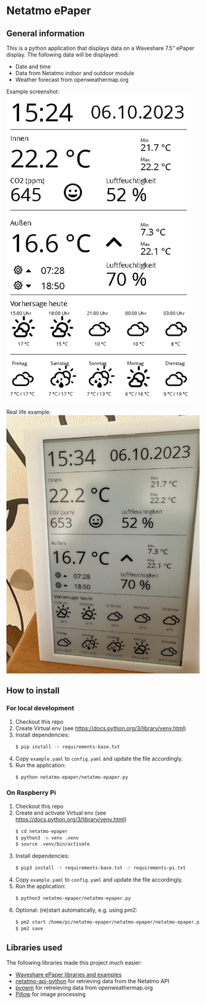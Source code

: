 # Netatmo ePaper

## General information

This is a python application that displays data on a Waveshare 7.5" ePaper display.
The following data will be displayed:

* Date and time
* Data from Netatmo indoor and outdoor module
* Weather forecast from openweathermap.org

Example screenshot:
![Display Screenshot](docs/epaper.png)

Real life example:
![Display Screenshot](docs/epaper_real.png)

## How to install

### For local development

1. Checkout this repo
2. Create Virtual env (see https://docs.python.org/3/library/venv.html)
3. Install dependencies:
    ```bash 
    $ pip install -r requirements-base.txt
    ```
4. Copy `example.yaml` to `config.yaml` and update the file accordingly.
5. Run the application:
    ```bash
    $ python netatmo-epaper/netatmo-epaper.py
    ```

### On Raspberry Pi

1. Checkout this repo
2. Create and activate Virtual env (see https://docs.python.org/3/library/venv.html)
    ```bash
   $ cd netatmo-epaper
   $ python3 -m venv .venv
   $ source .venv/bin/activate
    ```
3. Install dependencies:
    ```bash
    $ pip3 install -r requirements-base.txt -r requirements-pi.txt
    ```
4. Copy `example.yaml` to `config.yaml` and update the file accordingly.
5. Run the application:
    ```bash
    $ python3 netatmo-epaper/netatmo-epaper.py
    ```
6. Optional: (re)start automatically, e.g. using pm2:
    ```bash
    $ pm2 start /home/pi/netatmo-epaper/netatmo-epaper/netatmo-epaper.py --name "netatmo-epaper.py" --interpreter "/home/pi/netatmo-epaper/.venv/bin/python"
    $ pm2 save
    ```

## Libraries used

The following libraries made this project much easier:

* [Waveshare ePaper libraries and examples](https://github.com/waveshare/e-Paper)
* [netatmo-api-python](https://github.com/philippelt/netatmo-api-python) for retrieving data from the Netatmo API
* [pyowm](https://github.com/csparpa/pyowm) for retreieving data from openweathermap.org
* [Pillow](https://github.com/python-pillow/Pillow) for image processing